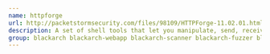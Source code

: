 ```yaml
---
name: httpforge
url: http://packetstormsecurity.com/files/98109/HTTPForge-11.02.01.html
description: A set of shell tools that let you manipulate, send, receive, and analyze HTTP messages.
group: blackarch blackarch-webapp blackarch-scanner blackarch-fuzzer blackarch-recon
---
```

